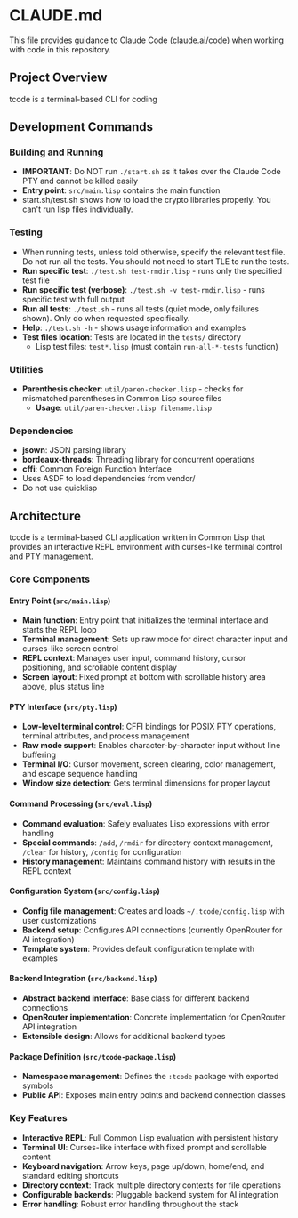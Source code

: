 # CLAUDE.md

This file provides guidance to Claude Code (claude.ai/code) when working with code in this repository.

## Project Overview

tcode is a terminal-based CLI for coding

## Development Commands

### Building and Running
- **IMPORTANT**: Do NOT run `./start.sh` as it takes over the Claude Code PTY and cannot be killed easily
- **Entry point**: `src/main.lisp` contains the main function
- start.sh/test.sh shows how to load the crypto libraries properly. You can't run lisp files individually.

### Testing
- When running tests, unless told otherwise, specify the relevant test file. Do not run all the tests. You should not need to start TLE to run the tests.
- **Run specific test**: `./test.sh test-rmdir.lisp` - runs only the specified test file
- **Run specific test (verbose)**: `./test.sh -v test-rmdir.lisp` - runs specific test with full output
- **Run all tests**: `./test.sh` - runs all tests (quiet mode, only failures shown). Only do when requested specifically.
- **Help**: `./test.sh -h` - shows usage information and examples
- **Test files location**: Tests are located in the `tests/` directory
  - Lisp test files: `test*.lisp` (must contain `run-all-*-tests` function)

### Utilities
- **Parenthesis checker**: `util/paren-checker.lisp` - checks for mismatched parentheses in Common Lisp source files
  - **Usage**: `util/paren-checker.lisp filename.lisp`

### Dependencies
- **jsown**: JSON parsing library
- **bordeaux-threads**: Threading library for concurrent operations
- **cffi**: Common Foreign Function Interface
- Uses ASDF to load dependencies from vendor/
- Do not use quicklisp

## Architecture

tcode is a terminal-based CLI application written in Common Lisp that provides an interactive REPL environment with curses-like terminal control and PTY management.

### Core Components

#### Entry Point (`src/main.lisp`)
- **Main function**: Entry point that initializes the terminal interface and starts the REPL loop
- **Terminal management**: Sets up raw mode for direct character input and curses-like screen control
- **REPL context**: Manages user input, command history, cursor positioning, and scrollable content display
- **Screen layout**: Fixed prompt at bottom with scrollable history area above, plus status line

#### PTY Interface (`src/pty.lisp`)
- **Low-level terminal control**: CFFI bindings for POSIX PTY operations, terminal attributes, and process management
- **Raw mode support**: Enables character-by-character input without line buffering
- **Terminal I/O**: Cursor movement, screen clearing, color management, and escape sequence handling
- **Window size detection**: Gets terminal dimensions for proper layout

#### Command Processing (`src/eval.lisp`)
- **Command evaluation**: Safely evaluates Lisp expressions with error handling
- **Special commands**: `/add`, `/rmdir` for directory context management, `/clear` for history, `/config` for configuration
- **History management**: Maintains command history with results in the REPL context

#### Configuration System (`src/config.lisp`)
- **Config file management**: Creates and loads `~/.tcode/config.lisp` with user customizations
- **Backend setup**: Configures API connections (currently OpenRouter for AI integration)
- **Template system**: Provides default configuration template with examples

#### Backend Integration (`src/backend.lisp`)
- **Abstract backend interface**: Base class for different backend connections
- **OpenRouter implementation**: Concrete implementation for OpenRouter API integration
- **Extensible design**: Allows for additional backend types

#### Package Definition (`src/tcode-package.lisp`)
- **Namespace management**: Defines the `:tcode` package with exported symbols
- **Public API**: Exposes main entry points and backend connection classes

### Key Features

- **Interactive REPL**: Full Common Lisp evaluation with persistent history
- **Terminal UI**: Curses-like interface with fixed prompt and scrollable content
- **Keyboard navigation**: Arrow keys, page up/down, home/end, and standard editing shortcuts
- **Directory context**: Track multiple directory contexts for file operations
- **Configurable backends**: Pluggable backend system for AI integration
- **Error handling**: Robust error handling throughout the stack
